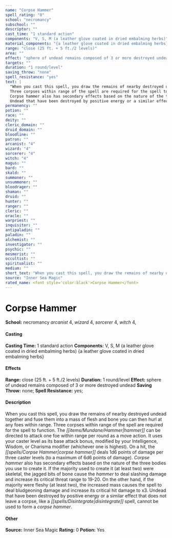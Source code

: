 ```yaml
---
name: "Corpse Hammer"
spell_rating: "0"
school: "necromancy"
subschool: ""
descriptor: ""
cast_time: "1 standard action"
components: "V, S, M (a leather glove coated in dried embalming herbs)"
material_components: "{a leather glove coated in dried embalming herbs}"
range: "close (25 ft. + 5 ft./2 levels)"
area: ""
effect: "sphere of undead remains composed of 3 or more destroyed undead"
targets: ""
duration: "1 round/level"
saving_throw: "none"
spell_resistance: "yes"
text: |
  "When you cast this spell, you draw the remains of nearby destroyed undead together and fuse them into a mass of flesh and bone you can then hurl at any foes within range.
  Three corpses within range of the spell are required for the spell to function. The hammer can be directed to attack one foe within range per round as a move action. It uses your caster level as its base attack bonus, modified by your Intelligence, Wisdom, or Charisma modifier (whichever one is highest). On a hit, the _corpse hammer_ deals 1d6 points of damage per three caster levels (to a maximum of 6d6 points of damage).
  Corpse hammer also has secondary effects based on the nature of the three bodies you use to create it. If the majority used to create it (at least two) were skeletal, the jagged bits of bone cause the hammer to deal slashing damage and increase its critical threat range to 19-20. On the other hand, if the majority were fleshy (at least two), the increased mass causes the spell to deal bludgeoning damage and increase its critical hit damage to x3.
  Undead that have been destroyed by positive energy or a similar effect that does not leave a corpse, like a _disintegrate_ spell, cannot be used to form a _corpse hammer_."
permanency: ""
potion: ""
race: ""
deity: ""
cleric_domain: ""
druid_domain: ""
bloodline: ""
patron: ""
arcanist: "4"
wizard: "4"
sorcerer: "4"
witch: "4"
magus: ""
bard: ""
skald: ""
summoner: ""
unsummoner: ""
bloodrager: ""
shaman: ""
druid: ""
hunter: ""
ranger: ""
cleric: ""
oracle: ""
warpriest: ""
inquisitor: ""
antipaladin: ""
paladin: ""
alchemist: ""
investigator: ""
psychic: ""
mesmerist: ""
occultist: ""
spiritualist: ""
medium: ""
short_text: "When you cast this spell, you draw the remains of nearby destroyed undead togeth"
source: "Inner Sea Magic"
rated_name: <font style='color:black'>Corpse Hammer</font>
---
```


# <font style='color:black'>Corpse Hammer</font> 
**School:** necromancy 
_arcanist_ 4, _wizard_ 4, _sorcerer_ 4, _witch_ 4, 
#### Casting
**Casting Time:** 1 standard action
 **Components:** V, S, M (a leather glove coated in dried embalming herbs) {a leather glove coated in dried embalming herbs}
 #### Effects
**Range:** close (25 ft. + 5 ft./2 levels)
**Duration:** 1 round/level
**Effect:** sphere of undead remains composed of 3 or more destroyed undead
**Saving Throw:** none; **Spell Resistance:** yes; 
 #### Description
When you cast this spell, you draw the remains of nearby destroyed undead together and fuse them into a mass of flesh and bone you can then hurl at any foes within range.
  Three corpses within range of the spell are required for the spell to function. The _[[items/Mundane/Hammer|hammer]]_ can be directed to attack one foe within range per round as a move action. It uses your caster level as its base attack bonus, modified by your Intelligence, Wisdom, or Charisma modifier (whichever one is highest). On a hit, the _[[spells/Corpse Hammer|corpse hammer]]_ deals 1d6 points of damage per three caster levels (to a maximum of 6d6 points of damage).
  _Corpse hammer_ also has secondary effects based on the nature of the three bodies you use to create it. If the majority used to create it (at least two) were skeletal, the jagged bits of bone cause the _hammer_ to deal slashing damage and increase its critical threat range to 19-20. On the other hand, if the majority were fleshy (at least two), the increased mass causes the spell to deal bludgeoning damage and increase its critical hit damage to x3.
  Undead that have been destroyed by positive energy or a similar effect that does not leave a corpse, like a _[[spells/Disintegrate|disintegrate]]_ spell, cannot be used to form a _corpse hammer_.

 #### Other
**Source:** Inner Sea Magic
**Rating:** 0
**Potion:** Yes
